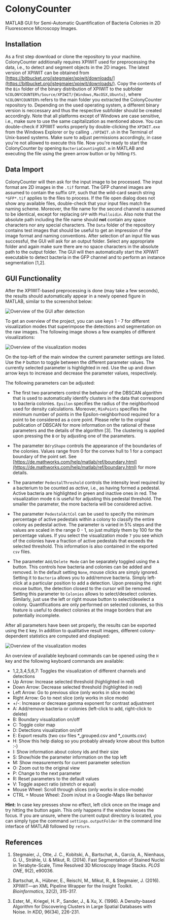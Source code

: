 # ColonyCounter
MATLAB GUI for Semi-Automatic Quantification of Bacteria Colonies in 2D Fluorescence Microscopy Images.

## Installation
As a first step download or clone the repository to your machine. ColonyCounter additionally requires XPIWIT used for preprocessing the data, i.e., to detect and segment objects in the 2D images. The latest version of XPIWIT can be obtained from [https://bitbucket.org/jstegmaier/xpiwit/downloads/](https://bitbucket.org/jstegmaier/xpiwit/downloads/). Copy the contents of the `Bin` folder of the binary distribution of XPIWIT to the subfolder `%COLONYCOUNTER%/Source/XPIWIT/{Windows,MacOSX,Ubuntu}`, where `%COLONYCOUNTER%` refers to the main folder you extracted the ColonyCounter repository to. Depending on the used operating system, a different binary version is neccessary and thus the respective subfolder should be created accordingly. Note that all platforms except of Windows are case sensitive, i.e., make sure to use the same capitalization as mentioned above. You can double-check if XPIWIT works properly by double-clicking the `XPIWIT.exe` from the Windows Explorer or by calling `./XPIWIT.sh` in the Terminal of Unix-based systems. Make sure to adjust permissions accordingly, in case you're not allowed to execute this file. Now you're ready to start the ColonyCounter by opening `BacteriaCountingGUI.m` in MATLAB and executing the file using the green arrow button or by hitting `F5`.
 
## Data Import
ColonyCounter will then ask for the input image to be processed. The input format are 2D images in the `.tif` format. The GFP channel images are assumed to contain the suffix `GFP`, such  that the wild-card search string `*GFP*.tif` applies to the files to process. If the file open dialog does not show any available files, double-check that your input files match the naming scheme. Moreover, the file name for the second channel is assumed to be identical, except for replacing `GFP` with `Phalloidin`. Also note that the absolute path including the file name should **not** contain any space characters nor any special characters. The `Data` folder of the repository contains test images that should be useful to get an impression of the image format and naming conventions. After selection of an input file was successful, the GUI will ask for an output folder. Select any appropriate folder and again make sure there are no space characters in the absolute path to the output folder. The GUI will then automatically start the XPIWIT executable to detect bacteria in the GFP channel and to perform an instance segmentation [1,2].


## GUI Functionality
After the XPIWIT-based preprocessing is done (may take a few seconds), the results should automatically appear in a newly opened figure in MATLAB, similar to the screenshot below:

 ![Overview of the GUI after detection](Data/Screenshots/GUIOverview.PNG)

To get an overview of the project, you can use keys 1 - 7 for different visualization modes that superimpose the detections and segmentation on the raw images. The following image shows a few examples of different visualizations:

![Overview of the visualization modes](Data/Screenshots/VisualizationModes.PNG)

On the top-left of the main window the current parameter settings are listed. Use the `P` button to toggle between the different parameter values. The currently selected parameter is highlighted in red. Use the up and down arrow keys to increase and decrease the parameter values, respectively.

The following parameters can be adjusted:
- The first two parameters control the behavior of the DBSCAN algorithm that is used to automatically identify clusters in the data that correspond to bacteria colonies. `Epsilon` specifies the radius of the neighborhood used for density calculations. Moreover, `MinPoints` specifies the minimum number of points in the Epsilon-neighborhood required for a point to be considered as a core point. Please refer to the original publication of DBSCAN for more information on the rational of these parameters and the details of the algorithm [3]. The clustering is applied upon pressing the `B` or by adjusting one of the parameters. 
- The parameter `BdryShape` controls the appearance of the boundaries of the colonies. Values range from 0 for the convex hull to 1 for a compact boundary of the point set. See [https://de.mathworks.com/help/matlab/ref/boundary.html](https://de.mathworks.com/help/matlab/ref/boundary.html) for more details.
- The parameter `PedestalThreshold` controls the intensity level required by a bacterium to be counted as *active*, i.e., as having formed a pedestal. Active bacteria are highlighted in green and inactive ones in red. The visualization mode `6` is useful for adjusting this pedestal threshold. The smaller the parameter, the more bacteria will be considered active.

- The parameter `PedestalActCol` can be used to specify the minimum percentage of active pedestals within a colony to classify the entire colony as pedestal active. The parameter is varied in 5% steps and the values are scaled in the range 0 - 1, so just multiply them by 100 for the percentage values. If you select the visualization mode `7` you see which of the colonies have a fraction of active pedestals that exceeds the selected threshold. This information is also contained in the exported `csv` files.

- The parameter `Add/Delete Mode` can be separately toggled using the `A` button. This controls how bacteria and colonies can be added and removed. In the default setting `None`, mouse clicks are simply ignored. Setting it to `Bacteria` allows you to add/remove bacteria. Simply left-click at a particular position to add a detection. Upon pressing the right mouse button, the detection closest to the cursor will be removed. Setting this parameter to `Colonies` allows to select/deselect colonies. Similarly, just use the left or right mouse button to select/deselect a colony. Quantifications are only performed on selected colonies, so this feature is useful to deselect colonies at the image borders that are potentially incomplete.

After all parameters have been set properly, the results can be exported using the `E` key. In addition to qualitative result images, different colony-dependent statistics are computed and displayed:

![Overview of the visualization modes](Data/Screenshots/Quantifications.PNG)

An overview of available keyboard commands can be opened using the `H` key and the following keyboard commands are available:

* 1,2,3,4,5,6,7: Toggles the visualization of different channels and detections
* Up Arrow: Increase selected threshold (highlighted in red)
* Down Arrow: Decrease selected threshold (highlighted in red)
* Left Arrow: Go to previous slice (only works in slice mode)
* Right Arrow: Go to next slice (only works in slice mode)
* +/-: Increase or decrease gamma exponent for contrast adjustment
* A: Add/remove bacteria or colonies (left-click to add, right-click to delete)
* B: Boundary visualization on/off
* C: Toggle color map
* D: Detections visualization on/off
* E: Export results (two csv files *_grouped.csv and *_counts.csv)
* H: Show this help dialog so you probably already know about this button :-)
* I: Show information about colony ids and their size 
* S: Show/hide the parameter information on the top left
* M: Show measurements for current parameter selection
* O: Zoom out to the original view
* P: Change to the next parameter
* R: Reset parameters to the default values
* V: Toggle aspect ratio (stretch or equal)
* Mouse Wheel: Scroll through slices (only works in slice-mode)
* CTRL + Mouse Wheel: Zoom in/out in a Google-Maps like behavior

**Hint:** In case key presses show no effect, left click once on the image and try hitting the button again. This only happens if the window looses the focus. If you are unsure, where the current output directory is located, you can simply type the command `settings.outputFolder` in the command line interface of MATLAB followed by `return`.

## References

1. Stegmaier, J., Otte, J. C., Kobitski, A., Bartschat, A., Garcia, A., Nienhaus, G. U., Strähle, U. & Mikut, R. (2014). Fast Segmentation of Stained Nuclei in Terabyte-Scale, Time Resolved 3D Microscopy Image Stacks. *PLOS ONE*, 9(2), e90036.

2. Bartschat, A., Hübner, E., Reischl, M., Mikut, R., & Stegmaier, J. (2016). XPIWIT—an XML Pipeline Wrapper for the Insight Toolkit. *Bioinformatics*, 32(2), 315-317.

3. Ester, M., Kriegel, H. P., Sander, J., & Xu, X. (1996). A Density-based Algorithm for Discovering Clusters in Large Spatial Databases with Noise. In *KDD*, 96(34), 226-231.
